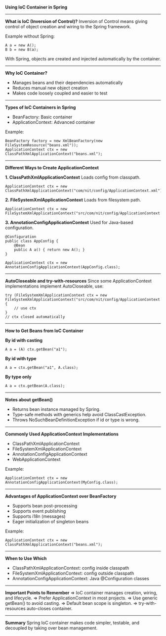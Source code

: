**Using IoC Container in Spring**

---

**What is IoC (Inversion of Control)?**
Inversion of Control means giving control of object creation and wiring to the Spring framework.

Example without Spring:

```
A a = new A();
B b = new B(a);
```

With Spring, objects are created and injected automatically by the container.

---

**Why IoC Container?**

* Manages beans and their dependencies automatically
* Reduces manual new object creation
* Makes code loosely coupled and easier to test

---

**Types of IoC Containers in Spring**

* BeanFactory: Basic container
* ApplicationContext: Advanced container

Example:

```
BeanFactory factory = new XmlBeanFactory(new FileSystemResource("beans.xml"));
ApplicationContext ctx = new ClassPathXmlApplicationContext("beans.xml");
```

---

**Different Ways to Create ApplicationContext**

**1. ClassPathXmlApplicationContext**
Loads config from classpath.

```
ApplicationContext ctx = new ClassPathXmlApplicationContext("com/nit/config/ApplicationContext.xml");
```

**2. FileSystemXmlApplicationContext**
Loads from filesystem path.

```
ApplicationContext ctx = new FileSystemXmlApplicationContext("src/com/nit/config/ApplicationContext.xml");
```

**3. AnnotationConfigApplicationContext**
Used for Java-based configuration.

```
@Configuration
public class AppConfig {
    @Bean
    public A a() { return new A(); }
}

ApplicationContext ctx = new AnnotationConfigApplicationContext(AppConfig.class);
```

---

**AutoCloseable and try-with-resources**
Since some ApplicationContext implementations implement AutoCloseable, use:

```
try (FileSystemXmlApplicationContext ctx = new FileSystemXmlApplicationContext("src/com/nit/config/ApplicationContext.xml")) {
    // use ctx
}
// ctx closed automatically
```

---

**How to Get Beans from IoC Container**

**By id with casting**

```
A a = (A) ctx.getBean("a1");
```

**By id with type**

```
A a = ctx.getBean("a1", A.class);
```

**By type only**

```
A a = ctx.getBean(A.class);
```

---

**Notes about getBean()**

* Returns bean instance managed by Spring.
* Type-safe methods with generics help avoid ClassCastException.
* Throws NoSuchBeanDefinitionException if id or type is wrong.

---

**Commonly Used ApplicationContext Implementations**

* ClassPathXmlApplicationContext
* FileSystemXmlApplicationContext
* AnnotationConfigApplicationContext
* WebApplicationContext

Example:

```
ApplicationContext ctx = new AnnotationConfigApplicationContext(MyConfig.class);
```

---

**Advantages of ApplicationContext over BeanFactory**

* Supports bean post-processing
* Supports event publishing
* Supports i18n (messages)
* Eager initialization of singleton beans

Example:

```
ApplicationContext ctx = new ClassPathXmlApplicationContext("beans.xml");
```

---

**When to Use Which**

* ClassPathXmlApplicationContext: config inside classpath
* FileSystemXmlApplicationContext: config outside classpath
* AnnotationConfigApplicationContext: Java @Configuration classes

---

**Important Points to Remember**
\=> IoC container manages creation, wiring, and lifecycle.
\=> Prefer ApplicationContext in most projects.
\=> Use generic getBean() to avoid casting.
\=> Default bean scope is singleton.
\=> try-with-resources auto-closes container.

---

**Summary**
Spring IoC container makes code simpler, testable, and decoupled by taking over bean management.
